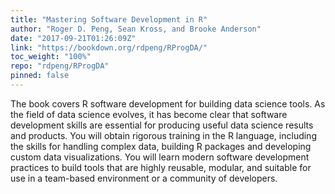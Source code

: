 ```yaml
---
title: "Mastering Software Development in R"
author: "Roger D. Peng, Sean Kross, and Brooke Anderson"
date: "2017-09-21T01:26:09Z"
link: "https://bookdown.org/rdpeng/RProgDA/"
toc_weight: "100%"
repo: "rdpeng/RProgDA"
pinned: false
---
```


The book covers R software development for building data science tools. As the field of data science evolves, it has become clear that software development skills are essential for producing useful data science results and products. You will obtain rigorous training in the R language, including the skills for handling complex data, building R packages and developing custom data visualizations. You will learn modern software development practices to build tools that are highly reusable, modular, and suitable for use in a team-based environment or a community of developers.

